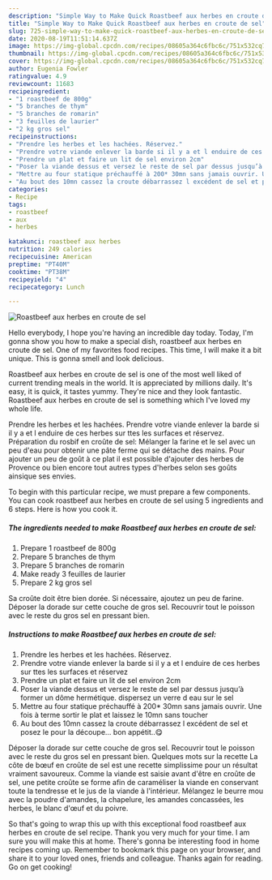 ```yaml
---
description: "Simple Way to Make Quick Roastbeef aux herbes en croute de sel"
title: "Simple Way to Make Quick Roastbeef aux herbes en croute de sel"
slug: 725-simple-way-to-make-quick-roastbeef-aux-herbes-en-croute-de-sel
date: 2020-08-19T11:51:14.637Z
image: https://img-global.cpcdn.com/recipes/08605a364c6fbc6c/751x532cq70/roastbeef-aux-herbes-en-croute-de-sel-photo-principale-de-la-recette.jpg
thumbnail: https://img-global.cpcdn.com/recipes/08605a364c6fbc6c/751x532cq70/roastbeef-aux-herbes-en-croute-de-sel-photo-principale-de-la-recette.jpg
cover: https://img-global.cpcdn.com/recipes/08605a364c6fbc6c/751x532cq70/roastbeef-aux-herbes-en-croute-de-sel-photo-principale-de-la-recette.jpg
author: Eugenia Fowler
ratingvalue: 4.9
reviewcount: 11683
recipeingredient:
- "1 roastbeef de 800g"
- "5 branches de thym"
- "5 branches de romarin"
- "3 feuilles de laurier"
- "2 kg gros sel"
recipeinstructions:
- "Prendre les herbes et les hachées. Réservez."
- "Prendre votre viande enlever la barde si il y a et l enduire de ces herbes sur ttes les surfaces et réservez"
- "Prendre un plat et faire un lit de sel environ 2cm"
- "Poser la viande dessus et versez le reste de sel par dessus jusqu’à former un dôme hermétique. dispersez un verre d eau sur le sel"
- "Mettre au four statique préchauffé à 200* 30mn sans jamais ouvrir. Une fois à terme sortir le plat et laissez le 10mn sans toucher"
- "Au bout des 10mn cassez la croute débarrassez l excédent de sel et posez le pour la découpe... bon appétit..😋"
categories:
- Recipe
tags:
- roastbeef
- aux
- herbes

katakunci: roastbeef aux herbes 
nutrition: 249 calories
recipecuisine: American
preptime: "PT40M"
cooktime: "PT38M"
recipeyield: "4"
recipecategory: Lunch

---
```



![Roastbeef aux herbes en croute de sel](https://img-global.cpcdn.com/recipes/08605a364c6fbc6c/751x532cq70/roastbeef-aux-herbes-en-croute-de-sel-photo-principale-de-la-recette.jpg)

Hello everybody, I hope you're having an incredible day today. Today, I'm gonna show you how to make a special dish, roastbeef aux herbes en croute de sel. One of my favorites food recipes. This time, I will make it a bit unique. This is gonna smell and look delicious.

Roastbeef aux herbes en croute de sel is one of the most well liked of current trending meals in the world. It is appreciated by millions daily. It's easy, it is quick, it tastes yummy. They're nice and they look fantastic. Roastbeef aux herbes en croute de sel is something which I've loved my whole life.

Prendre les herbes et les hachées. Prendre votre viande enlever la barde si il y a et l enduire de ces herbes sur ttes les surfaces et réservez. Préparation du rosbif en croûte de sel: Mélanger la farine et le sel avec un peu d&#39;eau pour obtenir une pâte ferme qui se détache des mains. Pour ajouter un peu de goût à ce plat il est possible d&#39;ajouter des herbes de Provence ou bien encore tout autres types d&#39;herbes selon ses goûts ainsique ses envies.


To begin with this particular recipe, we must prepare a few components. You can cook roastbeef aux herbes en croute de sel using 5 ingredients and 6 steps. Here is how you cook it.

<!--inarticleads1-->

##### The ingredients needed to make Roastbeef aux herbes en croute de sel:

1. Prepare 1 roastbeef de 800g
1. Prepare 5 branches de thym
1. Prepare 5 branches de romarin
1. Make ready 3 feuilles de laurier
1. Prepare 2 kg gros sel


Sa croûte doit être bien dorée. Si nécessaire, ajoutez un peu de farine. Déposer la dorade sur cette couche de gros sel. Recouvrir tout le poisson avec le reste du gros sel en pressant bien. 

<!--inarticleads2-->

##### Instructions to make Roastbeef aux herbes en croute de sel:

1. Prendre les herbes et les hachées. Réservez.
1. Prendre votre viande enlever la barde si il y a et l enduire de ces herbes sur ttes les surfaces et réservez
1. Prendre un plat et faire un lit de sel environ 2cm
1. Poser la viande dessus et versez le reste de sel par dessus jusqu’à former un dôme hermétique. dispersez un verre d eau sur le sel
1. Mettre au four statique préchauffé à 200* 30mn sans jamais ouvrir. Une fois à terme sortir le plat et laissez le 10mn sans toucher
1. Au bout des 10mn cassez la croute débarrassez l excédent de sel et posez le pour la découpe... bon appétit..😋


Déposer la dorade sur cette couche de gros sel. Recouvrir tout le poisson avec le reste du gros sel en pressant bien. Quelques mots sur la recette La côte de bœuf en croûte de sel est une recette simplissime pour un résultat vraiment savoureux. Comme la viande est saisie avant d&#39;être en croûte de sel, une petite croûte se forme afin de caraméliser la viande en conservant toute la tendresse et le jus de la viande à l&#39;intérieur. Mélangez le beurre mou avec la poudre d&#39;amandes, la chapelure, les amandes concassées, les herbes, le blanc d&#39;œuf et du poivre. 

So that's going to wrap this up with this exceptional food roastbeef aux herbes en croute de sel recipe. Thank you very much for your time. I am sure you will make this at home. There's gonna be interesting food in home recipes coming up. Remember to bookmark this page on your browser, and share it to your loved ones, friends and colleague. Thanks again for reading. Go on get cooking!
